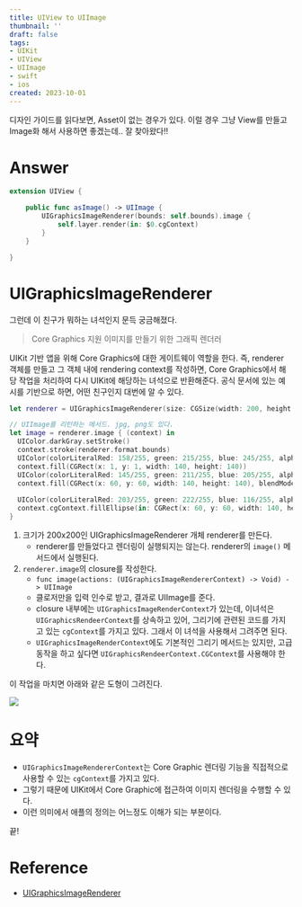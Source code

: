 ```yaml
---
title: UIView to UIImage
thumbnail: ''
draft: false
tags:
- UIKit
- UIView
- UIImage
- swift
- ios
created: 2023-10-01
---
```


디자인 가이드를 읽다보면, Asset이 없는 경우가 있다. 이럴 경우 그냥 View를 만들고 Image화 해서 사용하면 좋겠는데.. 잘 찾아왔다!!

# Answer

````swift
extension UIView {

    public func asImage() -> UIImage {
        UIGraphicsImageRenderer(bounds: self.bounds).image {
            self.layer.render(in: $0.cgContext)
        }
    }

}
````

# UIGraphicsImageRenderer

그런데 이 친구가 뭐하는 녀석인지 문득 궁금해졌다. 

 > 
 > Core Graphics 지원 이미지를 만들기 위한 그래픽 렌더러

UIKit 기반 앱을 위해 Core Graphics에 대한 게이트웨이 역할을 한다. 즉, renderer 객체를 만들고 그 객체 내에 rendering context를 작성하면, Core Graphics에서 해당 작업을 처리하여 다시 UIKit에 해당하는 녀석으로 반환해준다. 공식 문서에 있는 예시를 기반으로 하면, 어떤 친구인지 대번에 알 수 있다.

````swift
let renderer = UIGraphicsImageRenderer(size: CGSize(width: 200, height: 200)) // Format이 필요하다면 해당 initilizer를 사용

// UIImage를 리턴하는 메서드. jpg, png도 있다.
let image = renderer.image { (context) in
  UIColor.darkGray.setStroke()
  context.stroke(renderer.format.bounds)
  UIColor(colorLiteralRed: 158/255, green: 215/255, blue: 245/255, alpha: 1).setFill()
  context.fill(CGRect(x: 1, y: 1, width: 140, height: 140))
  UIColor(colorLiteralRed: 145/255, green: 211/255, blue: 205/255, alpha: 1).setFill()
  context.fill(CGRect(x: 60, y: 60, width: 140, height: 140), blendMode: .multiply)
  
  UIColor(colorLiteralRed: 203/255, green: 222/255, blue: 116/255, alpha: 0.6).setFill()
  context.cgContext.fillEllipse(in: CGRect(x: 60, y: 60, width: 140, height: 140)) // CGContext 사용
}
````

1. 크기가 200x200인 UIGraphicsImageRenderer 개체 renderer를 만든다.
   * renderer를 만들었다고 렌더링이 실행되지는 않는다. renderer의 `image()` 메서드에서 실행된다.
1. `renderer.image`의 closure를 작성한다.
   * `func image(actions: (UIGraphicsImageRendererContext) -> Void) -> UIImage`
   * 클로저만을 입력 인수로 받고, 결과로 UIImage를 준다.
   * closure 내부에는 `UIGraphicsImageRenderContext`가 있는데, 이녀석은 `UIGraphicsRendeerContext`를 상속하고 있어, 그리기에 관련된 코드를 가지고 있는 `cgContext`를 가지고 있다. 그래서 이 녀석을 사용해서 그려주면 된다.
   * `UIGraphicsImageRenderContext`에도 기본적인 그리기 메서드는 있지만, 고급 동작을 하고 싶다면 `UIGraphicsRendeerContext.CGContext`를 사용해야 한다.

이 작업을 마치면 아래와 같은 도형이 그려진다.

![](UIKIt_22_UIViewToUIImage_0.png)

# 요약

* `UIGraphicsImageRendererContext`는 Core Graphic 렌더링 기능을 직접적으로 사용할 수 있는 `cgContext`를 가지고 있다.
* 그렇기 때문에 UIKit에서 Core Graphic에 접근하여 이미지 렌더링을 수행할 수 있다.
* 이런 의미에서 애플의 정의는 어느정도 이해가 되는 부분이다. 

끝!

# Reference

* [UIGraphicsImageRenderer](https://developer.apple.com/documentation/uikit/uigraphicsimagerenderer)
